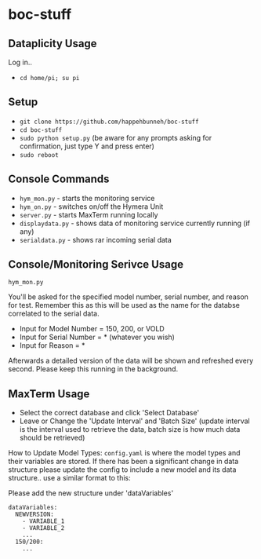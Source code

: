 # boc-stuff
## Dataplicity Usage
Log in..
- `cd home/pi; su pi`

## Setup 
- `git clone https://github.com/happehbunneh/boc-stuff`
- `cd boc-stuff`
- `sudo python setup.py` (be aware for any prompts asking for confirmation, just type Y and press enter)
- `sudo reboot`

## Console Commands
- `hym_mon.py` - starts the monitoring service 
- `hym_on.py` - switches on/off the Hymera Unit
- `server.py` - starts MaxTerm running locally
- `displaydata.py` - shows data of monitoring service currently running (if any)
- `serialdata.py` - shows rar incoming serial data


## Console/Monitoring Serivce Usage 
`hym_mon.py`

You'll be asked for the specified model number, serial number, and reason for test. Remember this as this will be used as the name for the databse correlated to the serial data. 

- Input for Model Number = 150, 200, or VOLD
- Input for Serial Number = * (whatever you wish)
- Input for Reason = *

Afterwards a detailed version of the data will be shown and refreshed every second. Please keep this running in the background.

## MaxTerm Usage
- Select the correct database and click 'Select Database'
- Leave or Change the 'Update Interval' and 'Batch Size' (update interval is the interval used to retrieve the data, batch size is how much data should be retrieved) 


How to Update Model Types:
`config.yaml` is where the model types and their variables are stored. If there has been a significant change in data structure please update the config to include a new model and its data structure.. use a similar format to this:

Please add the new structure under 'dataVariables'

```
dataVariables:
  NEWVERSION:
    - VARIABLE_1
    - VARIABLE_2
    ...
  150/200:
    ...
```

